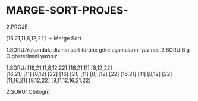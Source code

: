 # MARGE-SORT-PROJES-
2.PROJE

[16,21,11,8,12,22] -> Merge Sort

1.SORU:Yukarıdaki dizinin sort türüne göre aşamalarını yazınız.
2.SORU:Big-O gösterimini yazınız.

1.SORU:
           [16,21,11,8,12,22]
   [16,21,11]                 [8,12,22]   
 [16,21]   [11]             [8,12]   [22]
[16]  [21]  [11]           [8]  [12]  [22]
 [16,21]   [11]             [8,12]   [22]
   [11,16,21]                 [8,12,22]
            [8,11,12,16,21,22] 
            
2.SORU:
O(nlogn)
